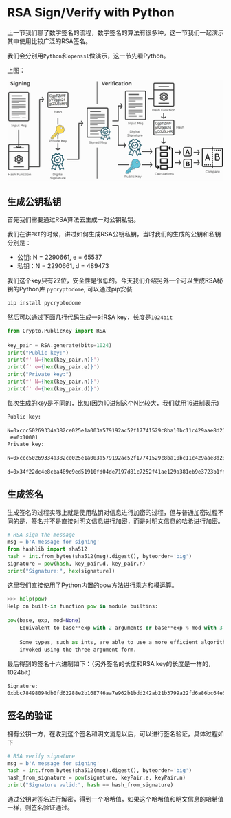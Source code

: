 # RSA Sign/Verify with Python

上一节我们聊了数字签名的流程，数字签名的算法有很多种，这一节我们一起演示其中使用比较广泛的RSA签名。

我们会分别用`Python`和`openssl`做演示，这一节先看Python。

上图：

![mkdocs](../img/rsa-signatures.png)

## 生成公钥私钥

首先我们需要通过RSA算法去生成一对公钥私钥。

我们在讲`PKI`的时候，讲过如何生成RSA公钥私钥，当时我们的生成的公钥和私钥分别是：

- 公钥: N = 2290661, e = 65537
- 私钥：N = 2290661, d = 489473

我们这个key只有22位，安全性是很低的。今天我们介绍另外一个可以生成RSA秘钥的Python库 `pycryptodome`, 可以通过pip安装

```python
pip install pycryptodome
```

然后可以通过下面几行代码生成一对RSA key，长度是`1024bit`

```python
from Crypto.PublicKey import RSA

key_pair = RSA.generate(bits=1024)
print("Public key:")
print(f' N={hex(key_pair.n)}')
print(f' e={hex(key_pair.e)}')
print("Private key:")
print(f' N={hex(key_pair.n)}')
print(f' d={hex(key_pair.d)}')

```

每次生成的key是不同的，比如(因为10进制这个N比较大，我们就用16进制表示)

```
Public key:
 N=0xccc50269334a382ce025e1a003a579192ac52f17741529c8ba10bc11c429aae8d23550ed1e632b57b8743754c924b02f5fa7fc38769a498f26aa0c05a513a74eab639e58040798a79808ce11e9df7f2c301c7624d5289df9bdfa0fa13ff7e6dc12d4e720980fd433e87b617be7cbf42999bd652186b806b83e919e6dfc4992ff
 e=0x10001
Private key:
 N=0xccc50269334a382ce025e1a003a579192ac52f17741529c8ba10bc11c429aae8d23550ed1e632b57b8743754c924b02f5fa7fc38769a498f26aa0c05a513a74eab639e58040798a79808ce11e9df7f2c301c7624d5289df9bdfa0fa13ff7e6dc12d4e720980fd433e87b617be7cbf42999bd652186b806b83e919e6dfc4992ff
 d=0x34f22dc4e8cba489c9ed51910fd04de7197d81c7252f41ae129a381eb9e3723b1ffb4431037deddb91288f93ff2c5ad7ecfa610772774354ddd0f329d47ca7f2038882cd81b912a3f0203d1e5d1ddfeda20056069ba2895bde1e052b11c1aefb50a65c0728e2d0c24d2a183b29019fe398f84105df30e5bbc15952a3bd3a55b1
```

## 生成签名

生成签名的过程实际上就是使用私钥对信息进行加密的过程，但与普通加密过程不同的是，签名并不是直接对明文信息进行加密，而是对明文信息的哈希进行加密。

```python
# RSA sign the message
msg = b'A message for signing'
from hashlib import sha512
hash = int.from_bytes(sha512(msg).digest(), byteorder='big')
signature = pow(hash, key_pair.d, key_pair.n)
print("Signature:", hex(signature))
```

这里我们直接使用了Python内置的pow方法进行乘方和模运算。

```python
>>> help(pow)
Help on built-in function pow in module builtins:

pow(base, exp, mod=None)
    Equivalent to base**exp with 2 arguments or base**exp % mod with 3 arguments

    Some types, such as ints, are able to use a more efficient algorithm when
    invoked using the three argument form.
```

最后得到的签名十六进制如下：（另外签名的长度和RSA key的长度是一样的，1024bit）

```
Signature: 0xbbc78498094db0fd62288e2b168746aa7e962b1bdd242ab21b3799a22fd6a86bc64e590f807c7ce3bab01f880edd271a669d26f18279a955903d1bdfee76bb93d0f483c59e8d5b0f747e390e5387b412892ccac9d2f94b55f6879d0810f5fa27f1b7e30845093c146d4519d9af1d45de944abe3518485407794e8d597ebc8a03
```

## 签名的验证

拥有公钥一方，在收到这个签名和明文消息以后，可以进行签名验证，具体过程如下

```python
# RSA verify signature
msg = b'A message for signing'
hash = int.from_bytes(sha512(msg).digest(), byteorder='big')
hash_from_signature = pow(signature, keyPair.e, keyPair.n)
print("Signature valid:", hash == hash_from_signature)
```

通过公钥对签名进行解密，得到一个哈希值，如果这个哈希值和明文信息的哈希值一样，则签名验证通过。
